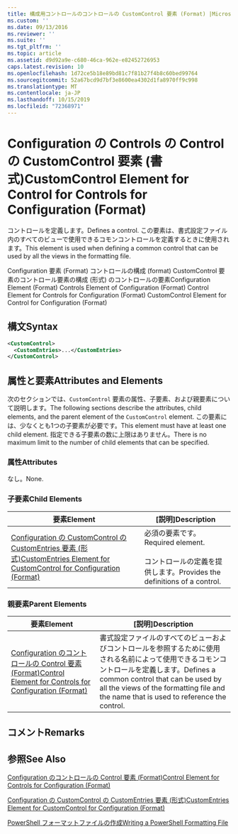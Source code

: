 ```yaml
---
title: 構成用コントロールのコントロールの CustomControl 要素 (Format) |Microsoft Docs
ms.custom: ''
ms.date: 09/13/2016
ms.reviewer: ''
ms.suite: ''
ms.tgt_pltfrm: ''
ms.topic: article
ms.assetid: d9d92a9e-c680-46ca-962e-e82452726953
caps.latest.revision: 10
ms.openlocfilehash: 1d72ce5b18e89bd81c7f81b27f4b8c60bed99764
ms.sourcegitcommit: 52a67bcd9d7bf3e8600ea4302d1fa8970ff9c998
ms.translationtype: MT
ms.contentlocale: ja-JP
ms.lasthandoff: 10/15/2019
ms.locfileid: "72368971"
---
```

# <a name="customcontrol-element-for-control-for-controls-for-configuration-format"></a><span data-ttu-id="e2786-102">Configuration の Controls の Control の CustomControl 要素 (書式)</span><span class="sxs-lookup"><span data-stu-id="e2786-102">CustomControl Element for Control for Controls for Configuration (Format)</span></span>

<span data-ttu-id="e2786-103">コントロールを定義します。</span><span class="sxs-lookup"><span data-stu-id="e2786-103">Defines a control.</span></span> <span data-ttu-id="e2786-104">この要素は、書式設定ファイル内のすべてのビューで使用できるコモンコントロールを定義するときに使用されます。</span><span class="sxs-lookup"><span data-stu-id="e2786-104">This element is used when defining a common control that can be used by all the views in the formatting file.</span></span>

<span data-ttu-id="e2786-105">Configuration 要素 (Format) コントロールの構成 (format) CustomControl 要素のコントロール要素の構成 (形式) のコントロールの要素</span><span class="sxs-lookup"><span data-stu-id="e2786-105">Configuration Element (Format) Controls Element of Configuration (Format) Control Element for Controls for Configuration (Format) CustomControl Element for Control for Configuration (Format)</span></span>

## <a name="syntax"></a><span data-ttu-id="e2786-106">構文</span><span class="sxs-lookup"><span data-stu-id="e2786-106">Syntax</span></span>

```xml
<CustomControl>
  <CustomEntries>...</CustomEntries>
</CustomControl>
```

## <a name="attributes-and-elements"></a><span data-ttu-id="e2786-107">属性と要素</span><span class="sxs-lookup"><span data-stu-id="e2786-107">Attributes and Elements</span></span>

<span data-ttu-id="e2786-108">次のセクションでは、`CustomControl` 要素の属性、子要素、および親要素について説明します。</span><span class="sxs-lookup"><span data-stu-id="e2786-108">The following sections describe the attributes, child elements, and the parent element of the `CustomControl` element.</span></span> <span data-ttu-id="e2786-109">この要素には、少なくとも1つの子要素が必要です。</span><span class="sxs-lookup"><span data-stu-id="e2786-109">This element must have at least one child element.</span></span> <span data-ttu-id="e2786-110">指定できる子要素の数に上限はありません。</span><span class="sxs-lookup"><span data-stu-id="e2786-110">There is no maximum limit to the number of child elements that can be specified.</span></span>

### <a name="attributes"></a><span data-ttu-id="e2786-111">属性</span><span class="sxs-lookup"><span data-stu-id="e2786-111">Attributes</span></span>

<span data-ttu-id="e2786-112">なし。</span><span class="sxs-lookup"><span data-stu-id="e2786-112">None.</span></span>

### <a name="child-elements"></a><span data-ttu-id="e2786-113">子要素</span><span class="sxs-lookup"><span data-stu-id="e2786-113">Child Elements</span></span>

|<span data-ttu-id="e2786-114">要素</span><span class="sxs-lookup"><span data-stu-id="e2786-114">Element</span></span>|<span data-ttu-id="e2786-115">[説明]</span><span class="sxs-lookup"><span data-stu-id="e2786-115">Description</span></span>|
|-------------|-----------------|
|[<span data-ttu-id="e2786-116">Configuration の CustomControl の CustomEntries 要素 (形式)</span><span class="sxs-lookup"><span data-stu-id="e2786-116">CustomEntries Element for CustomControl for Configuration (Format)</span></span>](./customentries-element-for-customcontrol-for-controls-for-configuration-format.md)|<span data-ttu-id="e2786-117">必須の要素です。</span><span class="sxs-lookup"><span data-stu-id="e2786-117">Required element.</span></span><br /><br /> <span data-ttu-id="e2786-118">コントロールの定義を提供します。</span><span class="sxs-lookup"><span data-stu-id="e2786-118">Provides the definitions of a control.</span></span>|

### <a name="parent-elements"></a><span data-ttu-id="e2786-119">親要素</span><span class="sxs-lookup"><span data-stu-id="e2786-119">Parent Elements</span></span>

|<span data-ttu-id="e2786-120">要素</span><span class="sxs-lookup"><span data-stu-id="e2786-120">Element</span></span>|<span data-ttu-id="e2786-121">[説明]</span><span class="sxs-lookup"><span data-stu-id="e2786-121">Description</span></span>|
|-------------|-----------------|
|[<span data-ttu-id="e2786-122">Configuration のコントロールの Control 要素 (Format)</span><span class="sxs-lookup"><span data-stu-id="e2786-122">Control Element for Controls for Configuration (Format)</span></span>](./control-element-for-controls-for-configuration-format.md)|<span data-ttu-id="e2786-123">書式設定ファイルのすべてのビューおよびコントロールを参照するために使用される名前によって使用できるコモンコントロールを定義します。</span><span class="sxs-lookup"><span data-stu-id="e2786-123">Defines a common control that can be used by all the views of the formatting file and the name that is used to reference the control.</span></span>|

## <a name="remarks"></a><span data-ttu-id="e2786-124">コメント</span><span class="sxs-lookup"><span data-stu-id="e2786-124">Remarks</span></span>

## <a name="see-also"></a><span data-ttu-id="e2786-125">参照</span><span class="sxs-lookup"><span data-stu-id="e2786-125">See Also</span></span>

[<span data-ttu-id="e2786-126">Configuration のコントロールの Control 要素 (Format)</span><span class="sxs-lookup"><span data-stu-id="e2786-126">Control Element for Controls for Configuration (Format)</span></span>](./control-element-for-controls-for-configuration-format.md)

[<span data-ttu-id="e2786-127">Configuration の CustomControl の CustomEntries 要素 (形式)</span><span class="sxs-lookup"><span data-stu-id="e2786-127">CustomEntries Element for CustomControl for Configuration (Format)</span></span>](./customentries-element-for-customcontrol-for-controls-for-configuration-format.md)

[<span data-ttu-id="e2786-128">PowerShell フォーマットファイルの作成</span><span class="sxs-lookup"><span data-stu-id="e2786-128">Writing a PowerShell Formatting File</span></span>](./writing-a-powershell-formatting-file.md)
